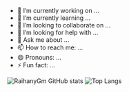 
- 🔭 I’m currently working on ...
- 🌱 I’m currently learning ...
- 👯 I’m looking to collaborate on ...
- 🤔 I’m looking for help with ...
- 💬 Ask me about ...
- 📫 How to reach me: ...
- 😄 Pronouns: ...
- ⚡ Fun fact: ...

 ![RaihanyGm GitHub stats](https://github-readme-stats.vercel.app/api?username=RaihanyGm&show_icons=true&theme=tokyonight&locale=pt-br)
 ![Top Langs](https://github-readme-stats.vercel.app/api/top-langs/?username=RaihanyGm&layout=compact&theme=tokyonight&locale=pt-br)

